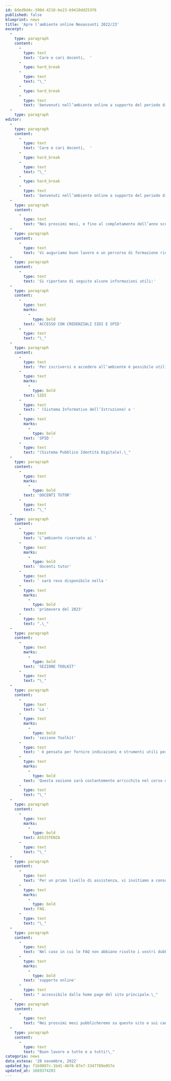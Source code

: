 ```yaml
---
id: 6ded9d4c-390d-4218-be23-b9410dd253f6
published: false
blueprint: news
title: 'Apre l’ambiente online Neoassunti 2022/23'
excerpt:
  -
    type: paragraph
    content:
      -
        type: text
        text: 'Care e cari docenti,  '
      -
        type: hard_break
      -
        type: text
        text: "\_"
      -
        type: hard_break
      -
        type: text
        text: 'benvenuti nell’ambiente online a supporto del periodo di formazione e prova per i docenti neoassunti e per i docenti che hanno ottenuto il passaggio di ruolo nell’anno scolastico 2022-23, ai sensi della Circolare Ministeriale n. 39972 del 15-11-2022.'
  -
    type: paragraph
editor:
  -
    type: paragraph
    content:
      -
        type: text
        text: 'Care e cari docenti,  '
      -
        type: hard_break
      -
        type: text
        text: "\_"
      -
        type: hard_break
      -
        type: text
        text: 'benvenuti nell’ambiente online a supporto del periodo di formazione e prova per i docenti neoassunti e per i docenti che hanno ottenuto il passaggio di ruolo nell’anno scolastico 2022-23, ai sensi della Circolare Ministeriale n. 39972 del 15-11-2022.'
  -
    type: paragraph
    content:
      -
        type: text
        text: "Nei prossimi mesi, e fino al completamento dell’anno scolastico, questo ambiente vi accompagnerà nel sistematizzare e consolidare tutte le tappe del vostro percorso.  \_"
  -
    type: paragraph
    content:
      -
        type: text
        text: 'Vi auguriamo buon lavoro e un percorso di formazione ricco di valore!'
  -
    type: paragraph
    content:
      -
        type: text
        text: 'Si riportano di seguito alcune informazioni utili:'
  -
    type: paragraph
    content:
      -
        type: text
        marks:
          -
            type: bold
        text: 'ACCESSO CON CREDENZIALI SIDI E SPID'
      -
        type: text
        text: "\_"
  -
    type: paragraph
    content:
      -
        type: text
        text: 'Per iscriversi e accedere all’ambiente è possibile utilizzare le proprie credenziali '
      -
        type: text
        marks:
          -
            type: bold
        text: SIDI
      -
        type: text
        text: ' (Sistema Informativo dell’Istruzione) o '
      -
        type: text
        marks:
          -
            type: bold
        text: 'SPID '
      -
        type: text
        text: "(Sistema Pubblico Identità Digitale).\_"
  -
    type: paragraph
    content:
      -
        type: text
        marks:
          -
            type: bold
        text: 'DOCENTI TUTOR'
      -
        type: text
        text: "\_"
  -
    type: paragraph
    content:
      -
        type: text
        text: 'L’ambiente riservato ai '
      -
        type: text
        marks:
          -
            type: bold
        text: 'docenti tutor'
      -
        type: text
        text: ' sarà reso disponibile nella '
      -
        type: text
        marks:
          -
            type: bold
        text: 'primavera del 2023'
      -
        type: text
        text: ".\_"
  -
    type: paragraph
    content:
      -
        type: text
        marks:
          -
            type: bold
        text: 'SEZIONE TOOLKIT'
      -
        type: text
        text: "\_"
  -
    type: paragraph
    content:
      -
        type: text
        text: 'La '
      -
        type: text
        marks:
          -
            type: bold
        text: 'sezione Toolkit'
      -
        type: text
        text: ' è pensata per fornire indicazioni e strumenti utili per la formazione proposti da Indire e dal territorio e rivolti a docenti, tutor e referenti. '
      -
        type: text
        marks:
          -
            type: bold
        text: 'Questa sezione sarà costantemente arricchita nel corso dell’anno.           '
      -
        type: text
        text: "\_"
  -
    type: paragraph
    content:
      -
        type: text
        marks:
          -
            type: bold
        text: ASSISTENZA
      -
        type: text
        text: "\_"
  -
    type: paragraph
    content:
      -
        type: text
        text: 'Per un primo livello di assistenza, vi invitiamo a consultare le '
      -
        type: text
        marks:
          -
            type: bold
        text: FAQ.
      -
        type: text
        text: "\_"
  -
    type: paragraph
    content:
      -
        type: text
        text: 'Nel caso in cui le FAQ non abbiano risolto i vostri dubbi, è possibile contattare Il servizio di '
      -
        type: text
        marks:
          -
            type: bold
        text: 'supporto online'
      -
        type: text
        text: " accessibile dalla home page del sito principale.\_"
  -
    type: paragraph
    content:
      -
        type: text
        text: "Nei prossimi mesi pubblicheremo su questo sito e sui canali social Indire ulteriori avvisi, comunicazioni, notizie e approfondimenti sull’andamento della formazione, con l’obiettivo di orientarvi e accompagnarvi al meglio in questa esperienza di crescita professionale.\_"
  -
    type: paragraph
    content:
      -
        type: text
        text: "Buon lavoro a tutte e a tutti!\_"
categoria: news
data_estesa: '28 novembre, 2022'
updated_by: f1b9007c-1bd1-46f8-87e7-3347789e057e
updated_at: 1669374203
---
```

